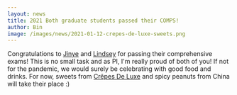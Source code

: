 ```yaml
---
layout: news
title: 2021 Both graduate students passed their COMPS!
author: Bin
image: /images/news/2021-01-12-crepes-de-luxe-sweets.png
---
```


Congratulations to [Jinye](https://www.binhe-lab.org/members/jinye-liang/) and [Lindsey](https://www.binhe-lab.org/members/lindsey-snyder/) for passing their comprehensive exams! This is no small task and as PI, I'm really proud of both of you! If not for the pandemic, we would surely be celebrating with good food and drinks. For now, sweets from [Crêpes De Luxe](http://www.crepes-de-luxe.com/) and spicy peanuts from China will take their place :)
